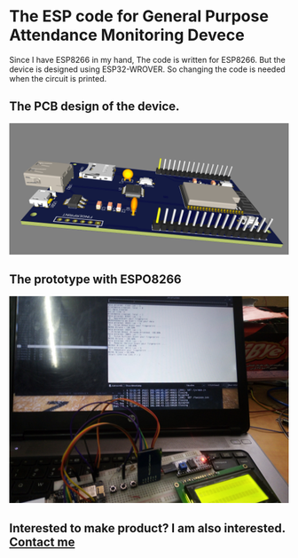 # The ESP code for General Purpose Attendance Monitoring Devece

Since I have ESP8266 in my hand, The code is written for ESP8266. But the device is designed using ESP32-WROVER. So changing the code is needed when the circuit is printed.

## The PCB design of the device.

<img src="demo/pcb.png">

## The prototype with ESPO8266

<img src="demo/prototype.jpg">

## Interested to make product? I am also interested. <a target="new" href="https://Nes-cmd.github.io">Contact me</a>